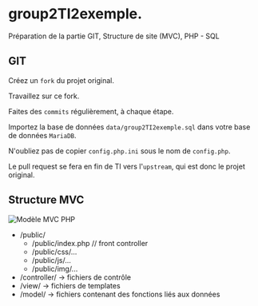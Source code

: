 # group2TI2exemple.

Préparation de la partie GIT, Structure de site (MVC),  PHP - SQL

## GIT

Créez un `fork` du projet original.

Travaillez sur ce fork.

Faites des `commits` régulièrement, à chaque étape.

Importez la base de données `data/group2TI2exemple.sql` dans votre base de données `MariaDB`.

N'oubliez pas de copier `config.php.ini` sous le nom de `config.php`.

Le pull request se fera en fin de TI vers l'`upstream`, qui est donc le projet original.

## Structure MVC

![Modèle MVC PHP](https://github.com/WebDevCF2m2022/MVC-projets/raw/main/data/MVC.png)

- /public/
    - /public/index.php // front controller
    - /public/css/...
    - /public/js/...
    - /public/img/...
- /controller/ -> fichiers de contrôle
- /view/ -> fichiers de templates
- /model/ -> fichiers contenant des fonctions liés aux données